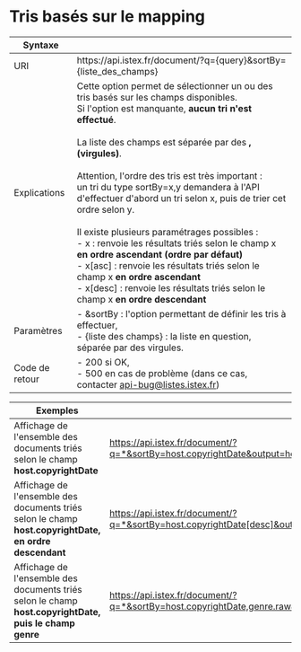# Tris basés sur le mapping

| Syntaxe | |
|------------ | ------------- |
| URI | https&#58;//api.istex.fr/document/?q={query}&sortBy={liste_des_champs} |
| Explications | Cette option permet de sélectionner un ou des tris basés sur les champs disponibles. <br>Si l'option est manquante, **aucun tri n'est effectué**.<br><br>La liste des champs est séparée par des **, (virgules)**.<br><br>Attention, l'ordre des tris est très important : <br>un tri du type sortBy=x,y demandera à l'API d'effectuer d'abord un tri selon x, puis de trier cet ordre selon y.<br><br>Il existe plusieurs paramétrages possibles :  <br>- x : renvoie les résultats triés selon le champ x **en ordre ascendant (ordre par défaut)**<br>- x[asc] : renvoie les résultats triés selon le champ x **en ordre ascendant**<br>- x[desc] : renvoie les résultats triés selon le champ x **en ordre descendant**|
| Paramètres | - &sortBy : l'option permettant de définir les tris à effectuer,<br>- {liste des champs} : la liste en question, séparée par des virgules. |
| Code de retour | - 200 si OK, <br> - 500 en cas de problème (dans ce cas, contacter <api-bug@listes.istex.fr>) |

| Exemples | |
| -------- | ------- |
| Affichage de l'ensemble des documents triés selon le champ **host.copyrightDate** | <a href="https://api.istex.fr/document/?q=*&sortBy=host.copyrightDate&output=host.copyrightDate">https://api.istex.fr/document/?q=*&sortBy=host.copyrightDate&output=host.copyrightDate</a> |
| Affichage de l'ensemble des documents triés selon le champ **host.copyrightDate, en ordre descendant** | <a href="https://api.istex.fr/document/?q=*&sortBy=host.copyrightDate[desc]&output=host.copyrightDate">https://api.istex.fr/document/?q=*&sortBy=host.copyrightDate[desc]&output=host.copyrightDate</a> |
| Affichage de l'ensemble des documents triés selon le champ **host.copyrightDate, puis le champ genre** | <a href="https://api.istex.fr/document/?q=*&sortBy=host.copyrightDate,genre.raw&output=host.copyrightDate,genre">https://api.istex.fr/document/?q=*&sortBy=host.copyrightDate,genre.raw&output=host.copyrightDate,genre</a> |

